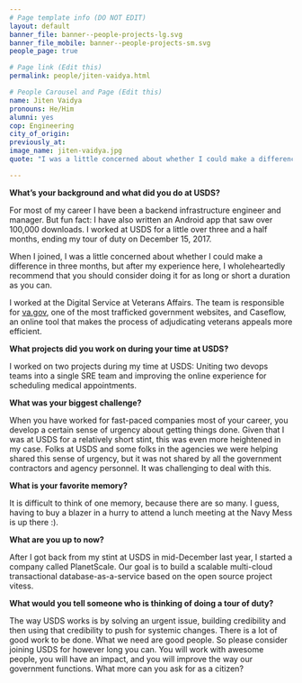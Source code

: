 ```yaml
---
# Page template info (DO NOT EDIT)
layout: default
banner_file: banner--people-projects-lg.svg
banner_file_mobile: banner--people-projects-sm.svg
people_page: true

# Page link (Edit this)
permalink: people/jiten-vaidya.html

# People Carousel and Page (Edit this)
name: Jiten Vaidya
pronouns: He/Him
alumni: yes
cop: Engineering
city_of_origin: 
previously_at:  
image_name: jiten-vaidya.jpg
quote: "I was a little concerned about whether I could make a difference in three months, but after my experience here, I wholeheartedly recommend that you should consider doing it for as long or short a duration as you can."

---
```


**What’s your background and what did you do at USDS?**

For most of my career I have been a backend infrastructure engineer and manager. But fun fact: I have also written an Android app that saw over 100,000 downloads. I worked at USDS for a little over three and a half months, ending my tour of duty on December 15, 2017.

When I joined, I was a little concerned about whether I could make a difference in three months, but after my experience here, I wholeheartedly recommend that you should consider doing it for as long or short a duration as you can.

I worked at the Digital Service at Veterans Affairs. The team is responsible for [va.gov](https://www.va.gov/), one of the most trafficked government websites, and Caseflow, an online tool that makes the process of adjudicating veterans appeals more efficient.

**What projects did you work on during your time at USDS?**

I worked on two projects during my time at USDS: Uniting two devops teams into a single SRE team and improving the online experience for scheduling medical appointments.

**What was your biggest challenge?**

When you have worked for fast-paced companies most of your career, you develop a certain sense of urgency about getting things done. Given that I was at USDS for a relatively short stint, this was even more heightened in my case. Folks at USDS and some folks in the agencies we were helping shared this sense of urgency, but it was not shared by all the government contractors and agency personnel. It was challenging to deal with this.

**What is your favorite memory?**

It is difficult to think of one memory, because there are so many. I guess, having to buy a blazer in a hurry to attend a lunch meeting at the Navy Mess is up there :).

**What are you up to now?**

After I got back from my stint at USDS in mid-December last year, I started a company called PlanetScale. Our goal is to build a scalable multi-cloud transactional database-as-a-service based on the open source project vitess.

**What would you tell someone who is thinking of doing a tour of duty?**

The way USDS works is by solving an urgent issue, building credibility and then using that credibility to push for systemic changes. There is a lot of good work to be done. What we need are good people. So please consider joining USDS for however long you can. You will work with awesome people, you will have an impact, and you will improve the way our government functions. What more can you ask for as a citizen?
